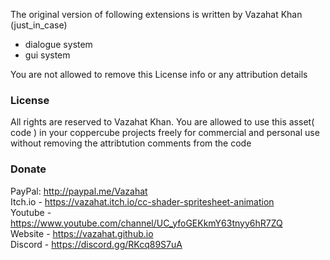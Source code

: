 The original version of following extensions is written by Vazahat Khan (just_in_case)
- dialogue system
- gui system

You are not allowed to remove this License info or any attribution details

### License
All rights are reserved to Vazahat Khan.
You are allowed to use this asset( code ) in your coppercube projects freely for commercial and personal use without removing the attribtution comments from the code

### Donate
PayPal: http://paypal.me/Vazahat<br>
Itch.io - https://vazahat.itch.io/cc-shader-spritesheet-animation<br>
Youtube - https://www.youtube.com/channel/UC_yfoGEKkmY63tnyy6hR7ZQ<br>
Website - https://vazahat.github.io<br>
Discord - https://discord.gg/RKcq89S7uA